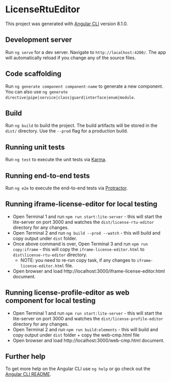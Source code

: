 <!---
.. ===============LICENSE_START=======================================================
.. Acumos CC-BY-4.0
.. ===================================================================================
.. Copyright (C) 2019 Nordix Foundation
.. ===================================================================================
.. This Acumos documentation file is distributed by AT&T and Tech Mahindra
.. under the Creative Commons Attribution 4.0 International License (the "License");
.. you may not use this file except in compliance with the License.
.. You may obtain a copy of the License at
..
.. http://creativecommons.org/licenses/by/4.0
..
.. This file is distributed on an "AS IS" BASIS,
.. WITHOUT WARRANTIES OR CONDITIONS OF ANY KIND, either express or implied.
.. See the License for the specific language governing permissions and
.. limitations under the License.
.. ===============LICENSE_END=========================================================
-->

# LicenseRtuEditor

This project was generated with [Angular CLI](https://github.com/angular/angular-cli) version 8.1.0.

## Development server

Run `ng serve` for a dev server. Navigate to `http://localhost:4200/`. The app will automatically reload if you change any of the source files.

## Code scaffolding

Run `ng generate component component-name` to generate a new component. You can also use `ng generate directive|pipe|service|class|guard|interface|enum|module`.

## Build

Run `ng build` to build the project. The build artifacts will be stored in the `dist/` directory. Use the `--prod` flag for a production build.

## Running unit tests

Run `ng test` to execute the unit tests via [Karma](https://karma-runner.github.io).

## Running end-to-end tests

Run `ng e2e` to execute the end-to-end tests via [Protractor](http://www.protractortest.org/).

## Running iframe-license-editor for local testing

- Open Terminal 1 and run `npm run start:lite-server` - this will start the lite-server on port 3000 and watches the `dist/license-rtu-editor` directory for any changes.
- Open Terminal 2 and run `ng build --prod --watch` - this will build and copy output under `dist` folder.
- Once above command is over, Open Terminal 3 and run `npm run copy:iframe` - this will copy the `iframe-license-editor.html` to `dist\license-rtu-editor` directory.
  - NOTE: you need to re-run copy task, if any changes to `iframe-license-editor.html` file.
- Open browser and load http://localhost:3000/iframe-license-editor.html document.

## Running license-profile-editor as web component for local testing

- Open Terminal 1 and run `npm run start:lite-server` - this will start the lite-server on port 3000 and watches the `dist/license-profile-editor` directory for any changes.
- Open Terminal 2 and run `npm run build:elements` - this will build and copy output under `dist` folder + copy the web-cmp.html file
- Open browser and load http://localhost:3000/web-cmp.html document.

## Further help

To get more help on the Angular CLI use `ng help` or go check out the [Angular CLI README](https://github.com/angular/angular-cli/blob/master/README.md).
